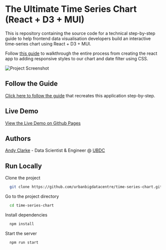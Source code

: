 
# The Ultimate Time Series Chart (React + D3 + MUI)

This is repository containing the source code for a technical step-by-step guide to help frontend data visualisation developers build an interactive time-series chart using React + D3 + MUI.

Follow [this guide](***) to walkthrough the entire process from creating the react app to adding responsive styles to our chart and date filter using CSS. 


![Project Screenshot](https://i.ibb.co/SJd8Jqn/17.png)


## Follow the Guide
[Click here to follow the guide](...) that recreates this application step-by-step.
## Live Demo
[View the Live Demo on Github Pages](https://urbanbigdatacentre.github.io/time-series-chart/)



## Authors

[Andy Clarke](https://github.com/andyclarkemedia) - Data Scientist & Engineer @ [UBDC](https://github.com/urbanbigdatacentre)


## Run Locally

Clone the project

```bash
  git clone https://github.com/urbanbigdatacentre/time-series-chart.git
```

Go to the project directory

```bash
  cd time-series-chart
```

Install dependencies

```bash
  npm install
```

Start the server

```bash
  npm run start
```

